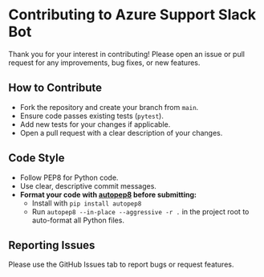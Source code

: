 # Contributing to Azure Support Slack Bot

Thank you for your interest in contributing! Please open an issue or pull request for any improvements, bug fixes, or new features.

## How to Contribute

- Fork the repository and create your branch from `main`.
- Ensure code passes existing tests (`pytest`).
- Add new tests for your changes if applicable.
- Open a pull request with a clear description of your changes.

## Code Style

- Follow PEP8 for Python code.
- Use clear, descriptive commit messages.
- **Format your code with [autopep8](https://github.com/hhatto/autopep8) before submitting:**
  - Install with `pip install autopep8`
  - Run `autopep8 --in-place --aggressive -r .` in the project root to auto-format all Python files.


## Reporting Issues

Please use the GitHub Issues tab to report bugs or request features.